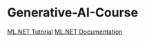 # Generative-AI-Course


[ML.NET Tutorial](https://dotnet.microsoft.com/en-us/learn/ml-dotnet/get-started-tutorial/consume)
[ML.NET Documentation](https://learn.microsoft.com/en-us/dotnet/machine-learning/)
